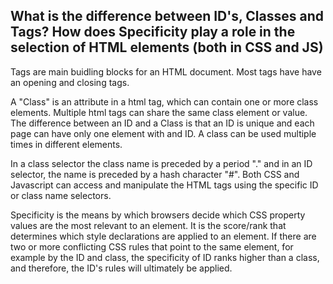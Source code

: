 ## What is the difference between ID's, Classes and Tags? How does Specificity play a role in the selection of HTML elements (both in CSS and JS)

Tags are main buidling blocks for an HTML document. Most tags have have an opening and closing tags. 

A "Class" is an attribute in a html tag, which can contain one or more class elements. Multiple html tags can share the same class element or value. The difference between an ID and a Class is that an ID is unique and each page can have only one element with and ID. A class can be used multiple times in different elements. 

In a class selector the class name is preceded by a period "." and in an ID selector, the name is preceded by a hash character "#". Both CSS and Javascript can access and manipulate the HTML tags using the specific ID or class name selectors.  

Specificity is the means by which browsers decide which CSS property values are the most relevant to an element. It is the score/rank that determines which style declarations are applied to an element. If there are two or more conflicting CSS rules that point to the same element, for example by the ID and class, the specificity of ID ranks higher than a class, and therefore, the ID's rules will ultimately be applied.